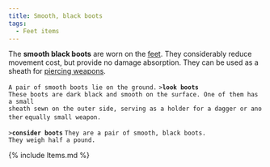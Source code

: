 ```yaml
---
title: Smooth, black boots
tags:
  - Feet items
---
```

The **smooth black boots** are worn on the [feet](feet "wikilink"). They
considerably reduce movement cost, but provide no damage absorption.
They can be used as a sheath for [piercing
weapons](piercing_weapon "wikilink").

`A pair of smooth boots lie on the ground.`
`>`**`look boots`**
`These boots are dark black and smooth on the surface. One of them has a small`
`sheath sewn on the outer side, serving as a holder for a dagger or another`
`equally small weapon.`

`>`**`consider boots`**
`They are a pair of smooth, black boots.`
`They weigh half a pound.`

{% include Items.md %}
